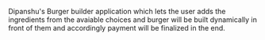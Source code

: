 Dipanshu's Burger builder application which lets the user adds the ingredients from the avaiable choices and burger will be built dynamically in front of them and accordingly payment will be finalized in the end.

